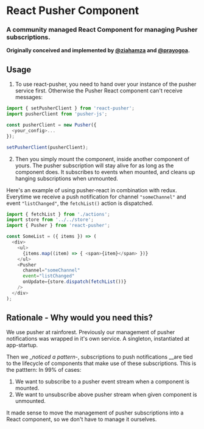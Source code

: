 # React Pusher Component

### A community managed React Component for managing Pusher subscriptions.

**Originally conceived and implemented by [@ziahamza](https://github.com/ziahamza) and [@prayogoa](https://github.com/prayogoa).**

## Usage

1. To use react-pusher, you need to hand over your instance of the pusher service first. Otherwise the Pusher React component can't receive messages:

```js
import { setPusherClient } from 'react-pusher';
import pusherClient from 'pusher-js';

const pusherClient = new Pusher({
  <your_config>...
});

setPusherClient(pusherClient);
```

2. Then you simply mount the component, inside another component of yours. The pusher subscription will stay alive for as long as the component does. It subscribes to events when mounted, and cleans up hanging subscriptions when unmounted.

Here's an example of using pusher-react in combination with redux. Everytime we receive a push notification for channel `"someChannel"` and event `"listChanged"`, the `fetchList()` action is dispatched.

```js
import { fetchList } from './actions';
import store from '../../store';
import { Pusher } from 'react-pusher';

const SomeList = ({ items }) => (
  <div>
    <ul>
      {items.map((item) => { <span>{item}</span> })}
    </ul>
    <Pusher
      channel="someChannel"
      event="listChanged"
      onUpdate={store.dispatch(fetchList())}
    />
  </div>
);
```

## Rationale - Why would you need this?

We use pusher at rainforest. Previously our management of pusher notifications was wrapped in it's own service. A singleton, instantiated at app-startup.

Then we __noticed a pattern_-, subscriptions to push notifications __are tied to the lifecycle of components that make use of these subscriptions. This is the patttern: In 99% of cases:

1. We want to subscribe to a pusher event stream when a component is mounted.
2. We want to unsubscribe above pusher stream when given component is unmounted.

It made sense to move the management of pusher subscriptions into a React component, so we don't have to manage it ourselves.
